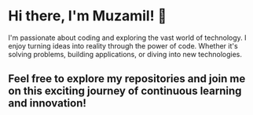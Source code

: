 # Hi there, I'm Muzamil! 👋

I'm passionate about coding and exploring the vast world of technology.
I enjoy turning ideas into reality through the power of code. Whether it's solving problems, building applications, or diving into new technologies.

## Feel free to explore my repositories and join me on this exciting journey of continuous learning and innovation!

